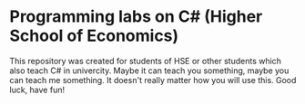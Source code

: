 # Programming labs on C# (Higher School of Economics)
This repository was created for students of HSE or other students which also teach C# in univercity.
Maybe it can teach you something, maybe you can teach me something. It doesn't really matter how you will use this. 
Good luck, have fun!